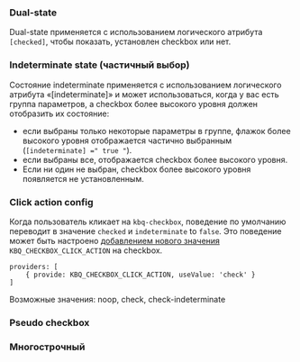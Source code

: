 ### Dual-state

Dual-state применяется с использованием логического атрибута `[checked]`, чтобы показать,
установлен checkbox или нет.

<!-- example(checkbox-overview) -->

### Indeterminate state (частичный выбор)

Состояние indeterminate применяется с использованием логического атрибута «[indeterminate]» и может использоваться,
когда у вас есть группа параметров, а checkbox более высокого уровня должен отобразить их состояние:

- если выбраны только некоторые параметры в группе, флажок более высокого уровня отображается частично выбранным (`[indeterminate] =" true "`).
- если выбраны все, отображается checkbox более высокого уровня.
- Если ни один не выбран, checkbox более высокого уровня появляется не установленным.

<!-- example(checkbox-indeterminate) -->

### Click action config

Когда пользователь кликает на `kbq-checkbox`, поведение по умолчанию переводит в значение `checked` и `indeterminate` to `false`.
Это поведение может быть настроено <a href="https://angular.io/guide/dependency-injection" target="_blank">добавлением нового значения</a>
`KBQ_CHECKBOX_CLICK_ACTION` на checkbox.

```
providers: [
    { provide: KBQ_CHECKBOX_CLICK_ACTION, useValue: 'check' }
]
```

Возможные значения: noop, check, check-indeterminate

### Pseudo checkbox

<!-- example(pseudo-checkbox) -->

### Многострочный

<!-- example(checkbox-multiline) -->
